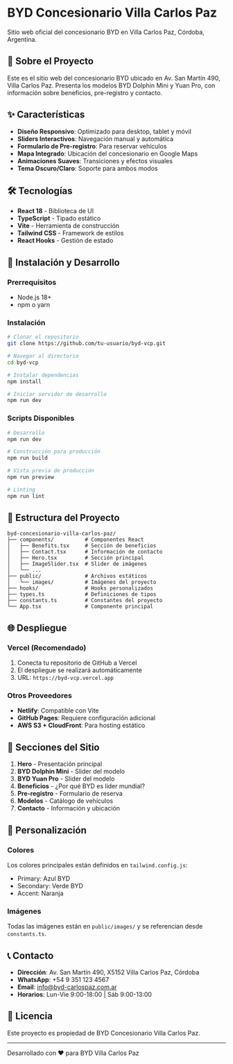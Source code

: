 # BYD Concesionario Villa Carlos Paz

Sitio web oficial del concesionario BYD en Villa Carlos Paz, Córdoba, Argentina.

## 🚗 Sobre el Proyecto

Este es el sitio web del concesionario BYD ubicado en Av. San Martín 490, Villa Carlos Paz. Presenta los modelos BYD Dolphin Mini y Yuan Pro, con información sobre beneficios, pre-registro y contacto.

## ✨ Características

- **Diseño Responsivo**: Optimizado para desktop, tablet y móvil
- **Sliders Interactivos**: Navegación manual y automática
- **Formulario de Pre-registro**: Para reservar vehículos
- **Mapa Integrado**: Ubicación del concesionario en Google Maps
- **Animaciones Suaves**: Transiciones y efectos visuales
- **Tema Oscuro/Claro**: Soporte para ambos modos

## 🛠️ Tecnologías

- **React 18** - Biblioteca de UI
- **TypeScript** - Tipado estático
- **Vite** - Herramienta de construcción
- **Tailwind CSS** - Framework de estilos
- **React Hooks** - Gestión de estado

## 🚀 Instalación y Desarrollo

### Prerrequisitos
- Node.js 18+ 
- npm o yarn

### Instalación
```bash
# Clonar el repositorio
git clone https://github.com/tu-usuario/byd-vcp.git

# Navegar al directorio
cd byd-vcp

# Instalar dependencias
npm install

# Iniciar servidor de desarrollo
npm run dev
```

### Scripts Disponibles

```bash
# Desarrollo
npm run dev

# Construcción para producción
npm run build

# Vista previa de producción
npm run preview

# Linting
npm run lint
```

## 📁 Estructura del Proyecto

```
byd-concesionario-villa-carlos-paz/
├── components/          # Componentes React
│   ├── Benefits.tsx     # Sección de beneficios
│   ├── Contact.tsx      # Información de contacto
│   ├── Hero.tsx         # Sección principal
│   ├── ImageSlider.tsx  # Slider de imágenes
│   └── ...
├── public/              # Archivos estáticos
│   └── images/          # Imágenes del proyecto
├── hooks/               # Hooks personalizados
├── types.ts             # Definiciones de tipos
├── constants.ts         # Constantes del proyecto
└── App.tsx              # Componente principal
```

## 🌐 Despliegue

### Vercel (Recomendado)
1. Conecta tu repositorio de GitHub a Vercel
2. El despliegue se realizará automáticamente
3. URL: `https://byd-vcp.vercel.app`

### Otros Proveedores
- **Netlify**: Compatible con Vite
- **GitHub Pages**: Requiere configuración adicional
- **AWS S3 + CloudFront**: Para hosting estático

## 📱 Secciones del Sitio

1. **Hero** - Presentación principal
2. **BYD Dolphin Mini** - Slider del modelo
3. **BYD Yuan Pro** - Slider del modelo  
4. **Beneficios** - ¿Por qué BYD es líder mundial?
5. **Pre-registro** - Formulario de reserva
6. **Modelos** - Catálogo de vehículos
7. **Contacto** - Información y ubicación

## 🎨 Personalización

### Colores
Los colores principales están definidos en `tailwind.config.js`:
- Primary: Azul BYD
- Secondary: Verde BYD
- Accent: Naranja

### Imágenes
Todas las imágenes están en `public/images/` y se referencian desde `constants.ts`.

## 📞 Contacto

- **Dirección**: Av. San Martín 490, X5152 Villa Carlos Paz, Córdoba
- **WhatsApp**: +54 9 351 123 4567
- **Email**: info@byd-carlospaz.com.ar
- **Horarios**: Lun-Vie 9:00-18:00 | Sáb 9:00-13:00

## 📄 Licencia

Este proyecto es propiedad de BYD Concesionario Villa Carlos Paz.

---

Desarrollado con ❤️ para BYD Villa Carlos Paz
